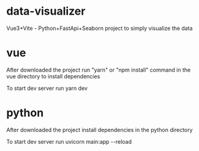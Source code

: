 # data-visualizer
Vue3+Vite - Python+FastApi+Seaborn project to simply visualize the data 

# vue
After downloaded the project run "yarn" or "npm install" command in the vue directory to install dependencies

To start dev server run 
yarn dev

# python
After downloaded the project install dependencies in the python directory

To start dev server run 
uvicorn main:app --reload
